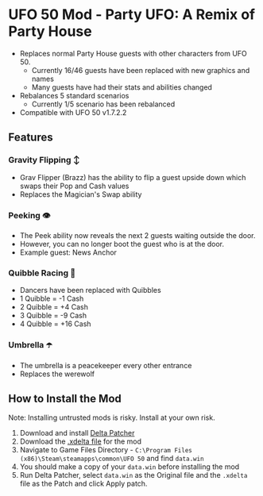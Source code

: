 # UFO 50 Mod - Party UFO: A Remix of Party House
- Replaces normal Party House guests with other characters from UFO 50.
  - Currently 16/46 guests have been replaced with new graphics and names
  - Many guests have had their stats and abilities changed
- Rebalances 5 standard scenarios
  - Currently 1/5 scenario has been rebalanced
- Compatible with UFO 50 v1.7.2.2

## Features

### Gravity Flipping ↕️ 
- Grav Flipper (Brazz) has the ability to flip a guest upside down which swaps their Pop and Cash values
- Replaces the Magician's Swap ability

### Peeking 👁️ 
- The Peek ability now reveals the next 2 guests waiting outside the door.
- However, you can no longer boot the guest who is at the door.
- Example guest: News Anchor

### Quibble Racing 🏁 
- Dancers have been replaced with Quibbles
- 1 Quibble = -1 Cash
- 2 Quibble = +4 Cash
- 3 Quibble = -9 Cash
- 4 Quibble = +16 Cash

### Umbrella ☂️ 
- The umbrella is a peacekeeper every other entrance
- Replaces the werewolf 

## How to Install the Mod

Note: Installing untrusted mods is risky. Install at your own risk. 

1. Download and install [Delta Patcher](https://github.com/marco-calautti/DeltaPatcher/releases)
2. Download the [.xdelta file](https://github.com/davidmpickett/ufo50-party-ufo/blob/main/PARTY_UFO_v1.7.2.2.xdelta) for the mod
3. Navigate to Game Files Directory - `C:\Program Files (x86)\Steam\steamapps\common\UFO 50` and find `data.win`
4. You should make a copy of your `data.win` before installing the mod
5. Run Delta Patcher, select `data.win` as the Original file and the `.xdelta` file as the Patch and click Apply patch.
